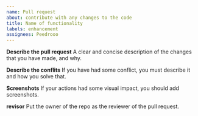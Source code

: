 ```yaml
---
name: Pull request
about: contribute with any changes to the code
title: Name of functionality 
labels: enhancement
assignees: Peedrooo
---
```


**Describe the pull request**
A clear and concise description of the changes that you have made, and why.

**Describe the conflits**
If you have had some conflict, you must describe it and how you solve that.

**Screenshots** If your actions had some visual impact, you should add screenshots.

**revisor** Put the owner of the repo as the reviewer of the pull request.
